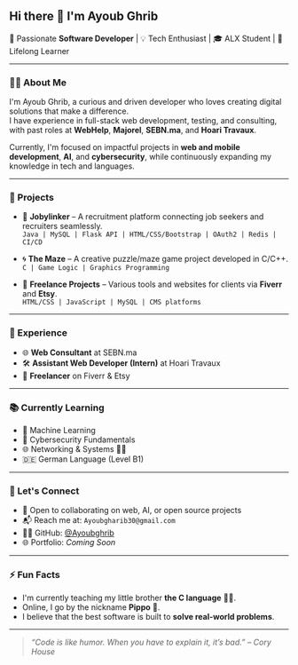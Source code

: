 ## Hi there 👋 I'm Ayoub Ghrib

🚀 Passionate **Software Developer** | 💡 Tech Enthusiast | 🎓 ALX Student | 🧠 Lifelong Learner

---

### 👨‍💻 About Me

I'm Ayoub Ghrib, a curious and driven developer who loves creating digital solutions that make a difference.  
I have experience in full-stack web development, testing, and consulting, with past roles at **WebHelp**, **Majorel**, **SEBN.ma**, and **Hoari Travaux**.

Currently, I'm focused on impactful projects in **web and mobile development**, **AI**, and **cybersecurity**, while continuously expanding my knowledge in tech and languages.

---

### 🔨 Projects

- 🔗 **Jobylinker** – A recruitment platform connecting job seekers and recruiters seamlessly.  
  `Java | MySQL | Flask API | HTML/CSS/Bootstrap | OAuth2 | Redis | CI/CD`

- 🌀 **The Maze** – A creative puzzle/maze game project developed in C/C++.  
  `C | Game Logic | Graphics Programming`

- 🧪 **Freelance Projects** – Various tools and websites for clients via **Fiverr** and **Etsy**.  
  `HTML/CSS | JavaScript | MySQL | CMS platforms`

---

### 💼 Experience

- 🌐 **Web Consultant** at SEBN.ma  
- 🛠️ **Assistant Web Developer (Intern)** at Hoari Travaux  
- 🧰 **Freelancer** on Fiverr & Etsy

---

### 📚 Currently Learning

- 🤖 Machine Learning  
- 🔐 Cybersecurity Fundamentals  
- 🌐 Networking & Systems 🛜📡  
- 🇩🇪 German Language (Level B1)

---

### 🤝 Let's Connect

- 💼 Open to collaborating on web, AI, or open source projects
- 📬 Reach me at: `Ayoubgharib30@gmail.com`
- 🧑‍💻 GitHub: [@Ayoubghrib](https://github.com/Ayoubghrib)
- 🌐 Portfolio: *Coming Soon*

---

### ⚡ Fun Facts

- I'm currently teaching my little brother **the C language** 👨‍🏫.
- Online, I go by the nickname **Pippo** 🧢.
- I believe that the best software is built to **solve real-world problems**.

---

> _“Code is like humor. When you have to explain it, it’s bad.” – Cory House_
